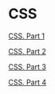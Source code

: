 CSS
===

[CSS. Part 1](https://www.icloud.com/keynote/AwBWCAESEEx5xznho87CRl4QrE8baMEaKpcTfcBtBGvVMc0zmHx1brb324gkTexJbp_8CmaKol8BMdVtnzzlLDM-AwMCUCAQEEILNNhZQ3WUlhxtBzHihFL0apEWHXI2VgxoXPJpD2gQeo#CSS.Part_1)

[CSS. Part 2](https://www.icloud.com/keynote/AwBWCAESEPme6YeJHVgDqmhFpkR-GJQaKihIaLazd_42YhtHWde9yb2Bc7uY_kb7lnRftUGh99hGqiDSqkWdk_UqCQMCUCAQEEINQApc0v2KVQGPwNXtgeANoDBlb3y_TFeOar4Hv4222b#CSS.Part_2)

[CSS. Part 3](https://www.icloud.com/keynote/AwBWCAESEFCmZMCx6dFcsPDLKhFYRfoaKtiifJqd0I5Mx6DpAUn9mpaSHabZVxv-jMdmuXD_VOTvka_Prl6rpiGIPgMCUCAQEEIBy2r_X3Rcaa0M-Tn8TMljAZ_zEMArIPjh3zQNdYf8iV#CSS.Part_3)

[CSS. Part 4](https://www.icloud.com/keynote/AwBWCAESECQcUmO7TqS5mAh8jQjhKnEaKrt1ni4Z3tJsxqJPIxsswUCxe4QMdoe6SwiILUs6rKsoi0H1kqGV01G0GwMCUCAQEEIOJ0Qcn3FNPTYs1YcUyISh6PMUjG_TnCyKDxN-R1drEr#CSS.Part_4)
